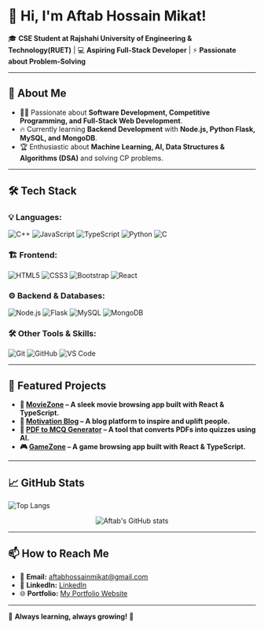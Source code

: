 # 👋 Hi, I'm Aftab Hossain Mikat!

🎓 **CSE Student at Rajshahi University of Engineering & Technology(RUET)** | 💻 **Aspiring Full-Stack Developer** | ⚡ **Passionate about Problem-Solving**

---

## 🚀 About Me
- 👨‍💻 Passionate about **Software Development, Competitive Programming, and Full-Stack Web Development**.
- 🔥 Currently learning **Backend Development** with **Node.js, Python Flask, MySQL, and MongoDB**.
- 🏆 Enthusiastic about **Machine Learning, AI, Data Structures & Algorithms (DSA)** and solving CP problems.

---

## 🛠️ Tech Stack
### 💡 Languages:
![C++](https://img.shields.io/badge/C++-00599C?style=for-the-badge&logo=c%2B%2B&logoColor=white)
![JavaScript](https://img.shields.io/badge/JavaScript-F7DF1E?style=for-the-badge&logo=javascript&logoColor=black)
![TypeScript](https://img.shields.io/badge/TypeScript-3178C6?style=for-the-badge&logo=typescript&logoColor=white)
![Python](https://img.shields.io/badge/Python-3776AB?style=for-the-badge&logo=python&logoColor=white)
![C](https://img.shields.io/badge/C-00599C?style=for-the-badge&logo=c&logoColor=white)

### 🏗️ Frontend:
![HTML5](https://img.shields.io/badge/HTML5-E34F26?style=for-the-badge&logo=html5&logoColor=white)
![CSS3](https://img.shields.io/badge/CSS3-1572B6?style=for-the-badge&logo=css3&logoColor=white)
![Bootstrap](https://img.shields.io/badge/Bootstrap-7952B3?style=for-the-badge&logo=bootstrap&logoColor=white)
![React](https://img.shields.io/badge/React-61DAFB?style=for-the-badge&logo=react&logoColor=black)

### ⚙️ Backend & Databases:
![Node.js](https://img.shields.io/badge/Node.js-339933?style=for-the-badge&logo=nodedotjs&logoColor=white)
![Flask](https://img.shields.io/badge/Flask-000000?style=for-the-badge&logo=flask&logoColor=white)
![MySQL](https://img.shields.io/badge/MySQL-4479A1?style=for-the-badge&logo=mysql&logoColor=white)
![MongoDB](https://img.shields.io/badge/MongoDB-4EA94B?style=for-the-badge&logo=mongodb&logoColor=white)

### 🛠️ Other Tools & Skills:
![Git](https://img.shields.io/badge/Git-F05032?style=for-the-badge&logo=git&logoColor=white)
![GitHub](https://img.shields.io/badge/GitHub-181717?style=for-the-badge&logo=github&logoColor=white)
![VS Code](https://img.shields.io/badge/VS%20Code-007ACC?style=for-the-badge&logo=visual-studio-code&logoColor=white)

---

## 📌 Featured Projects  
- **🚀 [MovieZone](https://movie-explorer-silk-one.vercel.app/) – A sleek movie browsing app built with React & TypeScript.**
- **📖 [Motivation Blog](https://motivation-blog.vercel.app/) – A blog platform to inspire and uplift people.**
- **📄 [PDF to MCQ Generator](https://github.com/Hossain86/PDF-to-MCQ-Generator) – A tool that converts PDFs into quizzes using AI.**
- **🎮 [GameZone](https://game-zone-rho.vercel.app/ ) – A game browsing app built with React & TypeScript.**

---

## 📈 GitHub Stats

![Top Langs](https://github-readme-stats.vercel.app/api/top-langs/?username=Hossain86&layout=compact&theme=light)


<p align="center">
  <img src="https://github-readme-stats.vercel.app/api?username=Hossain86&show_icons=true&theme=light" alt="Aftab's GitHub stats"/>
</p>


---

## 📫 How to Reach Me
- 📧 **Email:** [aftabhossainmikat@gmail.com](mailto:aftabhossainmikat@gmail.com)
- 💼 **LinkedIn:** [LinkedIn](https://www.linkedin.com/in/aftab-hossain-mikat/)
- 🌐 **Portfolio:** [My Portfolio Website](https://port-folio-xi-eight.vercel.app/)

---

🌱 **Always learning, always growing!** 🚀

